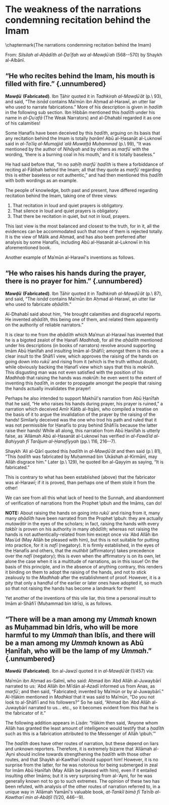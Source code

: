 

# The weakness of the narrations condemning recitation behind the Imam

\chaptermark{The narrations condemning recitation behind the Imam}

From: _Silsilah al-Aḥādīth al-Ḍaʿīfah wa al-Mawḍūʿah_ (568--570) by Shaykh al-Albānī.

## “He who recites behind the Imam, his mouth is filled with fire.” {.unnumbered}

**Mawḍūʿ (Fabricated)**. Ibn Ṭāhir quoted it in _Tadhkirah al-Mawḍūʿāt_ (p.\ 93), and said, “The _isnād_ contains Maʾmūn ibn Aḥmad al-Harawī, an utter liar who used to narrate fabrications.” More of his description is given in _ḥadīth_ in the following sub section. Ibn Ḥibbān mentioned this _ḥadīth_ under his name in _al-Ḍuʿafā_ (The Weak Narrators) and al-Dhahabī regarded it as one of his calamities!

Some Ḥanafīs have been deceived by this _ḥadīth_, arguing on its basis that any recitation behind the Imam is totally _ḥarām_! Abū al-Ḥasanāt al-Luknowī said in _al-Taʿlīq al-Mumajjid ʿalā Muwaṭṭā Muḥammad_ (p.\ 99), “It was mentioned by the author of _Nihāyah_ and by others as _marfūʿ_ with the wording, ‘there is a burning coal in his mouth,’ and it is totally baseless.”

He had said before that, “In no _ṣaḥīḥ marfūʿ ḥadīth_ is there a forbiddance of reciting al-Fātiḥah behind the Imam; all that they quote as _marfūʿ_ regarding this is either baseless or not authentic,” and had then mentioned this _ḥadīth_ with both wordings as an example.

The people of knowledge, both past and present, have differed regarding recitation behind the Imam, taking one of three views:

1. That recitation in loud and quiet prayers is obligatory.
2. That silence in loud and quiet prayers is obligatory.
3. That there be recitation in quiet, but not in loud, prayers.

This last view is the most balanced and closest to the truth, for in it, all the evidences can be accommodated such that none of them is rejected totally. It is the view of Mālik and Aḥmad, and has also been preferred after analysis by some Ḥanafīs, including Abū al-Ḥasanāt al-Luknowī in his aforementioned book.

Another example of Maʾmūn al-Harawī's inventions as follows.

## “He who raises his hands during the prayer, there is no prayer for him.” {.unnumbered}

**Mawḍūʿ (Fabricated)**. Ibn Ṭāhir quoted it in _Tadhkirah al-Mawḍūʿāt_ (p.\ 87), and said, “The _isnād_ contains Maʾmūn ibn Aḥmad al-Harawī, an utter liar who used to fabricate _aḥādīth_.”

Al-Dhahabī said about him, “He brought calamities and disgraceful reports. He invented _aḥādīth_, this being one of them, and related them apparently on the authority of reliable narrators.”

It is clear to me from the _aḥādīth_ which Maʾmun al-Harawī has invented that he is a bigoted zealot of the Ḥanafī _Madhhab_, for all the _aḥādīth_ mentioned under his descriptions (in books of narrators) revolve around supporting Imām Abū Ḥanīfah and insulting Imām al-Shāfiʿī; amongst them is this one: a clear insult to the Shāfiʿī view, which approves the raising of the hands on going down into _rukūʿ_ and rising from it (which is the truth without doubt), while obviously backing the Ḥanafī view which says that this is _makrūh_. This disgusting man was not even satisfied with the position of his _Madhhab_ that raising the hands was _makrūh_: he even went to the extent of inventing this _ḥadīth_, in order to propagate amongst the people that raising the hands actually invalidates the prayer!

Perhaps he also intended to support Makhūl's narration from Abū Ḥanīfah that he said, “He who raises his hands during prayer, his prayer is ruined,” a narration which deceived Amīr Kātib al-Itqāni, who compiled a treatise on the basis of it to argue the invalidation of the prayer by the raising of the hands! Similarly deceived was the one who trod his path and ruled that it was not permissible for Ḥanafīs to pray behind Shāfiʿīs because the latter raise their hands! While all along, this narration from Abū Ḥanīfah is utterly false, as ʿAllāmah Abū al-Ḥasanāt al-Luknowī has verified in _al-Fawāʾid al-Bahiyyah fī Tarājum al-Ḥanafīyyah_ (pp.\ 116, 216--7).

Shaykh ʿAli al-Qārī quoted this _ḥadīth_ in _al-Mawḍūʿāt_ and then said (p.\ 81), “This _ḥadīth_ was fabricated by Muḥammad bin ʿUkāshah al-Kirmānī, may Allāh disgrace him.” Later (p.\ 129), he quoted Ibn al-Qayyim as saying, “It is fabricated.”

This is contrary to what has been established (above) that the fabricator was al-Harawī; if it is proved, than perhaps one of them stole it from the other!

<!-- TODO consider revising this -->

We can see from all this what lack of heed to the Sunnah, and abandonment of verification of narrations from the Prophet \pbuh and the Imāms, can do!

<!-- TODO small-caps the following so it follows the format of the end notes in the chapters -->

**NOTE:** About raising the hands on going into _rukūʿ_ and rising from it, many many _aḥādīth_ have been narrated from the Prophet \pbuh: they are actually _mutawātir_ in the eyes of the scholars; in fact, raising the hands with every _takbīr_ is proven on his authority in many _aḥādīth_; whereas not raising the hands is not authentically-related from him except once via ʿAbd Allāh ibn Masʿūd (May Allāh be pleased with him), but this is not suitable for putting into practice, for it is _nafī_ (negatory). It is firmly established, in the eyes of the Ḥanafīs and others, that the _muthbit_ (affirmatory) takes precedence over the _nafī_ (negatory); this is even when the affirmatory is on its own, let alone the case when it is a multitude of narrations, as in this issue! On the basis of this principle, and in the absence of anything contrary, this renders it binding on them to adopt the raising of the hands, and not to stick zealously to the _Madhhab_ after the establishment of proof. However, it is a pity that only a handful of the earlier or later ones have adopted it, so much so that not raising the hands has become a landmark for them!

Yet another of the inventions of this vile liar, this time a personal insult to Imām al-Shāfiʿī (Muḥammad bin Idrīs), is as follows.

## “There will be a man among my _Ummah_ known as Muḥammad bin Idrīs, who will be more harmful to my _Ummah_ than Iblīs, and there will be a man among my _Ummah_ known as Abū Ḥanīfah, who will be the lamp of my _Ummah_.” {.unnumbered}

**Mawdūʿ (Fabricated)**. Ibn al-Jawzī quoted it in _al-Mawḍūʿāt_ (1/457) via:

Maʾmūn ibn Aḥmad as-Salmī, who said: Aḥmad ibn ʿAbd Allāh al-Juwaybārī narrated to us: ʿAbd Allāh ibn Miʾdān al-Azadī informed us from Anas, as _marfūʿ_; and then said, “Fabricated; invented by Maʾmūn or by al-Juwaybārī.” Al-Ḥākim mentioned in _Madhkal_ that it was said to Maʾmūn, “Do you not look to al-Shāfiʿī and his followers?” So he said, “Ahmad ibn ʿAbd Allāh al-Juwaybārī narrated to us... etc., so it becomes evident from this that he is the fabricator of it.”

The following addition appears in _Lisān_: “Ḥākim then said, ‘Anyone whom Allāh has granted the least amount of intelligence would testify that a _ḥadīth_ such as this is a fabrication attributed to the Messenger of Allāh \pbuh.’”

The _ḥadīth_ does have other routes of narration, but these depend on liars and unknown reporters. Therefore, it is extremely bizarre that ʿAllāmah al-ʿAyni should incline towards strengthening the _ḥadīth_ with those other routes, and that Shaykh al-Kawtharī should support him! However, it is no surprise from the latter, for he was notorious for being submerged in zeal for Imām Abū Ḥanīfah (May Allāh be pleased with him), even if it entailed insulting other Imāms; but it is very surprising from al-ʿAyni, for he was generally known not to go to such extremes. The opinion of these two has been refuted, with analysis of the other routes of narration referred to, in a unique way in ʿAllāmah Yamānī's valuable book, _at-Tankīl bimā fī Taʾnīb al-Kawtharī min al-Abāṭīl_ (1/20, 446--9).


